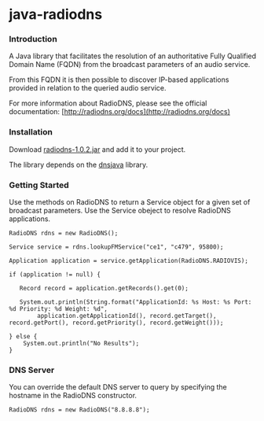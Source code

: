 java-radiodns
=============

### Introduction

A Java library that facilitates the resolution of an authoritative Fully Qualified Domain Name (FQDN) from the broadcast parameters of an audio service.

From this FQDN it is then possible to discover IP-based applications provided in relation to the queried audio service.

For more information about RadioDNS, please see the official documentation: [http://radiodns.org/docs](http://radiodns.org/docs)


### Installation

Download [radiodns-1.0.2.jar](https://github.com/radiodns/java-radiodns/downloads) and add it to your project.

The library depends on the [dnsjava](http://www.dnsjava.org/) library.


### Getting Started

Use the methods on RadioDNS to return a Service object for a given set of broadcast parameters. Use the Service obeject to resolve RadioDNS applications.

    RadioDNS rdns = new RadioDNS();
    
    Service service = rdns.lookupFMService("ce1", "c479", 95800);

    Application application = service.getApplication(RadioDNS.RADIOVIS);

	if (application != null) {
	 
	   Record record = application.getRecords().get(0);

	   System.out.println(String.format("ApplicationId: %s Host: %s Port: %d Priority: %d Weight: %d",
	        application.getApplicationId(), record.getTarget(), record.getPort(), record.getPriority(), record.getWeight()));

	} else {
		System.out.println("No Results");
	}

### DNS Server

You can override the default DNS server to query by specifying the hostname in the RadioDNS constructor.

    RadioDNS rdns = new RadioDNS("8.8.8.8");
